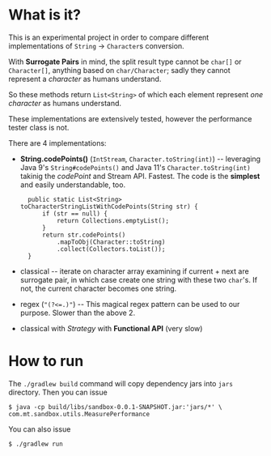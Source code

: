 # What is it?
This is an experimental project in order to compare different implementations of `String` -> `Character`s conversion.

With **Surrogate Pairs** in mind, the split result type cannot be `char[]` or `Character[]`, anything based on `char/Character`;
sadly they cannot represent a *character* as humans understand.

So these methods return `List<String>` of which each element represent
*one character* as humans understand.

These implementations are extensively tested, however the performance tester
class is not.

There are 4 implementations:
- **String.codePoints()** (`IntStream`, `Character.toString(int)`) -- leveraging Java 9's `String#codePoints()` and Java 11's `Character.toString(int)` takinig the *codePoint* and Stream API. Fastest. The code is the **simplest** and easily understandable, too.

        public static List<String> toCharacterStringListWithCodePoints(String str) {
            if (str == null) {
                return Collections.emptyList();
            }
            return str.codePoints()
                .mapToObj(Character::toString)
                .collect(Collectors.toList());
        }

- classical -- iterate on character array examining if current + next are surrogate pair, in which case create one string with these two `char`'s. If not, the current character becomes one string.
- regex (`"(?<=.)"`) -- This magical regex pattern can be used to our purpose. Slower than the above 2.
- classical with *Strategy* with **Functional API** (very slow)

# How to run
The `./gradlew build` command will copy dependency jars into `jars` directory.
Then you can issue

    $ java -cp build/libs/sandbox-0.0.1-SNAPSHOT.jar:'jars/*' \
    com.mt.sandbox.utils.MeasurePerformance

You can also issue

    $ ./gradlew run


